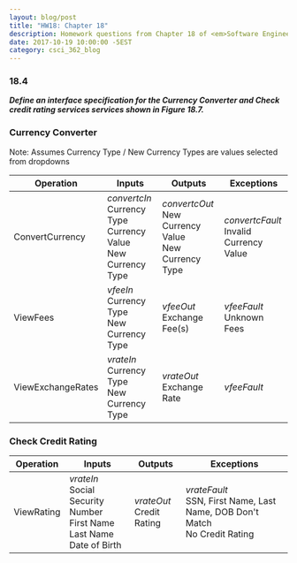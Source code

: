 ```yaml
---
layout: blog/post
title: "HW18: Chapter 18"
description: Homework questions from Chapter 18 of <em>Software Engineering 10th Edition</em>.
date: 2017-10-19 10:00:00 -5EST
category: csci_362_blog
---
```


### 18.4
_**Define an interface specification for the Currency Converter and Check credit rating services services shown in Figure 18.7.**_

### Currency Converter

Note: Assumes Currency Type / New Currency Types are values selected from dropdowns
<table class="table table-bordered table-striped table-condensed">
  <thead>
    <tr>
      <th class="col-xs-3">Operation</th>
      <th class="col-xs-3">Inputs</th>
      <th class="col-xs-3">Outputs</th>
      <th class="col-xs-3">Exceptions</th>
    </tr>
  </thead>
  <tbody>
    <tr>
      <td>
        ConvertCurrency
      </td>
      <td>
        <em>convertcIn</em><br>
        Currency Type<br>
        Currency Value<br>
        New Currency Type
      </td>
      <td>
        <em>convertcOut</em><br>
        New Currency Value<br>
        New Currency Type
      </td>
      <td>
        <em>convertcFault</em><br>
        Invalid Currency Value
      </td>
    </tr>
    <tr>
      <td>ViewFees</td>
      <td>
        <em>vfeeIn</em><br>
        Currency Type<br>
        New Currency Type
      </td>
      <td>
        <em>vfeeOut</em><br>
        Exchange Fee(s)
      </td>
      <td>
        <em>vfeeFault</em><br>
        Unknown Fees
      </td>
    </tr>
    <tr>
      <td>ViewExchangeRates</td>
      <td>
        <em>vrateIn</em><br>
        Currency Type<br>
        New Currency Type
      </td>
      <td>
        <em>vrateOut</em><br>
          Exchange Rate
      </td>
      <td>
        <em>vfeeFault</em>
      </td>
    </tr>
  </tbody>
</table>

### Check Credit Rating
<table class="table table-bordered table-striped table-condensed">
  <thead>
    <tr>
      <th class="col-xs-3">Operation</th>
      <th class="col-xs-3">Inputs</th>
      <th class="col-xs-3">Outputs</th>
      <th class="col-xs-3">Exceptions</th>
    </tr>
  </thead>
  <tbody>
    <tr>
      <td>ViewRating</td>
      <td>
        <em>vrateIn</em><br>
        Social Security Number<br>
        First Name<br>
        Last Name<br>
        Date of Birth
      </td>
      <td>
        <em>vrateOut</em><br>
        Credit Rating
      </td>
      <td>
        <em>vrateFault</em><br>
        SSN, First Name, Last Name, DOB Don't Match<br>
        No Credit Rating
      </td>
    </tr>
  </tbody>
</table>